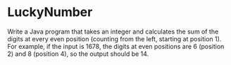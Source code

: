 # LuckyNumber
Write a Java program that takes an integer and calculates the sum of the digits at every even position (counting from the left, starting at position 1). For example, if the input is 1678, the digits at even positions are 6 (position 2) and 8 (position 4), so the output should be 14.
